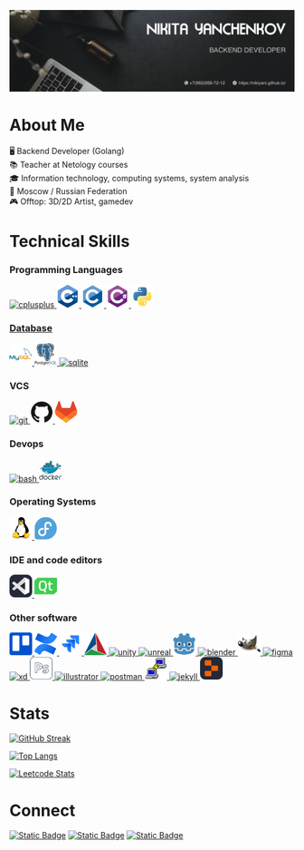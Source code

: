 ![profile_git.png](/assets/profile_git.png)

# About Me 
:desktop_computer: Backend Developer (Golang) </br>
:books: Teacher at Netology courses </br>
:mortar_board: Information technology, computing systems, system analysis </br>
:house_with_garden: Moscow / Russian Federation </br>
:video_game: Offtop: 3D/2D Artist, gamedev </br>

# Technical Skills

### Programming Languages

<div>  
  <a href="https://go.dev/" target="_blank" rel="noreferrer"> <img src="https://user-images.githubusercontent.com/25181517/192149581-88194d20-1a37-4be8-8801-5dc0017ffbbe.png" alt="cplusplus" width="40" height="40"/> </a>
  <a href="https://www.w3schools.com/cpp/" target="_blank" rel="noreferrer"> <img src="https://raw.githubusercontent.com/devicons/devicon/master/icons/cplusplus/cplusplus-original.svg" alt="cplusplus" width="40" height="40"/> </a>
  <a href="https://www.cprogramming.com/" target="_blank" rel="noreferrer"> <img src="https://raw.githubusercontent.com/devicons/devicon/master/icons/c/c-original.svg" alt="c" width="40" height="40"/> </a>
  <a href="https://www.w3schools.com/cs/" target="_blank" rel="noreferrer"> <img src="https://raw.githubusercontent.com/devicons/devicon/master/icons/csharp/csharp-original.svg" alt="csharp" width="40" height="40"/> </a>
  <a href="https://www.python.org" target="_blank" rel="noreferrer"> <img src="https://raw.githubusercontent.com/devicons/devicon/master/icons/python/python-original.svg" alt="python" width="40" height="40"/>
</div>

### Database

<div>
  <a href="https://www.mysql.com/" target="_blank" rel="noreferrer"> <img src="https://raw.githubusercontent.com/devicons/devicon/master/icons/mysql/mysql-original-wordmark.svg" alt="mysql" width="40" height="40"/> </a> 
  <a href="https://www.postgresql.org" target="_blank" rel="noreferrer"> <img src="https://raw.githubusercontent.com/devicons/devicon/master/icons/postgresql/postgresql-original-wordmark.svg" alt="postgresql" width="40" height="40"/> </a>
  <a href="https://www.sqlite.org/" target="_blank" rel="noreferrer"> <img src="https://www.vectorlogo.zone/logos/sqlite/sqlite-icon.svg" alt="sqlite" width="40" height="40"/> </a> 
</div>

### VCS

<div>
  <a href="https://git-scm.com/" target="_blank" rel="noreferrer"> <img src="https://www.vectorlogo.zone/logos/git-scm/git-scm-icon.svg" alt="git" width="40" height="40"/> </a> 
  <a href="https://github.com/" target="_blank" rel="noreferrer"> <img src="https://github.com/devicons/devicon/blob/master/icons/github/github-original.svg" alt="github" width="40" height="40"/> </a> 
  <a href="https://about.gitlab.com/" target="_blank" rel="noreferrer"> <img src="https://github.com/devicons/devicon/blob/master/icons/gitlab/gitlab-original.svg" alt="gitlab" width="40" height="40"/> </a> 
</div>

### Devops

<div>
  <a href="https://www.gnu.org/software/bash/" target="_blank" rel="noreferrer"> <img src="https://www.vectorlogo.zone/logos/gnu_bash/gnu_bash-icon.svg" alt="bash" width="40" height="40"/> </a>     
  <a href="https://www.docker.com/" target="_blank" rel="noreferrer"> <img src="https://raw.githubusercontent.com/devicons/devicon/master/icons/docker/docker-original-wordmark.svg" alt="docker" width="40" height="40"/> </a> 
</div>

### Operating Systems

<div>
  <a href="https://www.linux.org/" target="_blank" rel="noreferrer"> <img src="https://raw.githubusercontent.com/devicons/devicon/master/icons/linux/linux-original.svg" alt="linux" width="40" height="40"/> </a> 
  <a href="https://fedoraproject.org/" target="_blank" rel="noreferrer"> <img src="https://github.com/devicons/devicon/blob/master/icons/fedora/fedora-plain.svg" alt="fedora" width="40" height="40"/> </a> 
</div>

### IDE and code editors

<div>
  <a href="https://code.visualstudio.com/" target="_blank" rel="noreferrer"> <img src="https://github.com/tandpfun/skill-icons/blob/main/icons/VSCode-Dark.svg" alt="vs-code" width="40" height="40"/> </a> 
  <a href="https://www.qt.io/" target="_blank" rel="noreferrer"> <img src="https://github.com/devicons/devicon/blob/master/icons/qt/qt-original.svg" alt="qt" width="40" height="40"/> </a> 
</div>

### Other software

<div>
  <a href="https://trello.com/ru" target="_blank" rel="noreferrer"> <img src="https://github.com/devicons/devicon/blob/master/icons/trello/trello-plain.svg" alt="trello" width="40" height="40"/> </a>
  <a href="https://www.atlassian.com/software/confluence" target="_blank" rel="noreferrer"> <img src="https://github.com/devicons/devicon/blob/master/icons/confluence/confluence-original.svg" alt="confluence" width="40" height="40"/> </a>
  <a href="https://www.atlassian.com/ru/software/jira" target="_blank" rel="noreferrer"> <img src="https://github.com/devicons/devicon/blob/master/icons/jira/jira-original.svg" alt="jira" width="40" height="40"/> </a>
  <a href="https://cmake.org/" target="_blank" rel="noreferrer"> <img src="https://github.com/devicons/devicon/blob/master/icons/cmake/cmake-original.svg" alt="cmake" width="40" height="40"/> </a>
  <a href="https://unity.com/" target="_blank" rel="noreferrer"> <img src="https://www.vectorlogo.zone/logos/unity3d/unity3d-icon.svg" alt="unity" width="40" height="40"/> </a>
  <a href="https://unrealengine.com/" target="_blank" rel="noreferrer"> <img src="https://raw.githubusercontent.com/kenangundogan/fontisto/036b7eca71aab1bef8e6a0518f7329f13ed62f6b/icons/svg/brand/unreal-engine.svg" alt="unreal" width="40" height="40"/> </a>
  <a href="https://godotengine.org/" target="_blank" rel="noreferrer"> <img src="https://github.com/devicons/devicon/blob/master/icons/godot/godot-original.svg" alt="godot" width="40" height="40"/> </a>
  <a href="https://www.blender.org/" target="_blank" rel="noreferrer"> <img src="https://download.blender.org/branding/community/blender_community_badge_white.svg" alt="blender" width="40" height="40"/> </a>
  <a href="https://www.gimp.org/" target="_blank" rel="noreferrer"> <img src="https://github.com/devicons/devicon/blob/master/icons/gimp/gimp-original.svg" alt="gimp" width="40" height="40"/> </a>
  <a href="https://www.figma.com/" target="_blank" rel="noreferrer"> <img src="https://www.vectorlogo.zone/logos/figma/figma-icon.svg" alt="figma" width="40" height="40"/> </a> 
  <a href="https://www.adobe.com/products/xd.html" target="_blank" rel="noreferrer"> <img src="https://cdn.worldvectorlogo.com/logos/adobe-xd.svg" alt="xd" width="40" height="40"/> </a>
  <a href="https://www.photoshop.com/en" target="_blank" rel="noreferrer"> <img src="https://raw.githubusercontent.com/devicons/devicon/master/icons/photoshop/photoshop-line.svg" alt="photoshop" width="40" height="40"/> </a> 
  <a href="https://www.adobe.com/in/products/illustrator.html" target="_blank" rel="noreferrer"> <img src="https://www.vectorlogo.zone/logos/adobe_illustrator/adobe_illustrator-icon.svg" alt="illustrator" width="40" height="40"/> </a> 
  <a href="https://postman.com" target="_blank" rel="noreferrer"> <img src="https://www.vectorlogo.zone/logos/getpostman/getpostman-icon.svg" alt="postman" width="40" height="40"/> </a>
  <a href="https://putty.org.ru/download.html" target="_blank" rel="noreferrer"> <img src="https://github.com/devicons/devicon/blob/master/icons/putty/putty-original.svg" alt="putty" width="40" height="40"/> </a> 
  <a href="https://jekyllrb.com/" target="_blank" rel="noreferrer"> <img src="https://www.vectorlogo.zone/logos/jekyllrb/jekyllrb-icon.svg" alt="jekyll" width="40" height="40"/> </a> 
  <a href="https://replit.com/~" target="_blank" rel="noreferrer"> <img src="https://github.com/tandpfun/skill-icons/blob/main/icons/Replit-Dark.svg" alt="replit" width="40" height="40"/> </a> 
</div>

# Stats

[![GitHub Streak](https://streak-stats.demolab.com?user=NikiYani&theme=one-dark-pro&border_radius=25&date_format=M%20j%5B%2C%20Y%5D&mode=weekly&card_width=500)](https://git.io/streak-stats)

[![Top Langs](https://github-readme-stats.vercel.app/api/top-langs/?username=NikiYani&layout=compact&langs_count=8&card_width=500&theme=noctis_minimus&border_radius=25)](https://github.com/anuraghazra/github-readme-stats)

[![Leetcode Stats](https://leetcard.jacoblin.cool/NikiYani?theme=nord&border=2&radius=25)](https://leetcode.com/NikiYani)

# Connect

[![Static Badge](https://img.shields.io/badge/GMAIL-mail?color=1a73e8&link=https%3A%2F%2Flubuntu.me%2F)](mailto:nekitgoldrush@yandex.ru)
[![Static Badge](https://img.shields.io/badge/TELEGRAM-mail?color=2CA5E0&link=https%3A%2F%2Flubuntu.me%2F)](https://t.me/Hotline_Dolgopa)
[![Static Badge](https://img.shields.io/badge/MY_SITE-site?color=%2359afc9&link=https%3A%2F%2Fnikiyani.github.io%2Fmy_resume)](https://nikiyani.github.io/my_resume)
